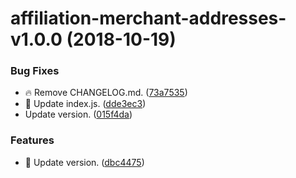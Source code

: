 # affiliation-merchant-addresses-v1.0.0 (2018-10-19)


### Bug Fixes

* :fire: Remove CHANGELOG.md. ([73a7535](https://github.com/stone-payments/affiliation-web-components/commit/73a7535))
* :lipstick: Update index.js. ([dde3ec3](https://github.com/stone-payments/affiliation-web-components/commit/dde3ec3))
* Update version. ([015f4da](https://github.com/stone-payments/affiliation-web-components/commit/015f4da))


### Features

* :bookmark: Update version. ([dbc4475](https://github.com/stone-payments/affiliation-web-components/commit/dbc4475))
